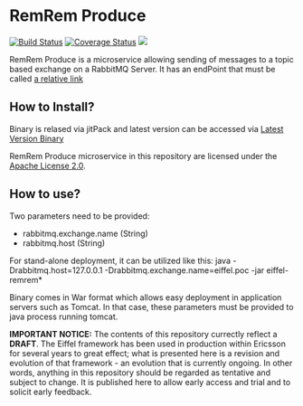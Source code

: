 # RemRem Produce

[![Build Status](https://travis-ci.org/Ericsson/eiffel-remrem-produce.svg?branch=master)](https://travis-ci.org/Ericsson/eiffel-remrem-produce)
[![Coverage Status](https://coveralls.io/repos/github/Ericsson/eiffel-remrem-produce/badge.svg?branch=master)](https://coveralls.io/github/Ericsson/eiffel-remrem-produce?branch=master)
[![](https://jitpack.io/v/Ericsson/eiffel-remrem-produce.svg)](https://jitpack.io/#Ericsson/eiffel-remrem-produce)


RemRem Produce is a microservice allowing sending of messages to a topic based exchange on a RabbitMQ Server. It has an endPoint that must be called 
[a relative link](producer/msg)

## How to Install?
Binary is relased via jitPack and latest version can be accessed via 
[Latest Version Binary](https://jitpack.io/com/github/Ericsson/eiffel-remrem-produce/0.1.0/eiffel-remrem-produce-0.1.0.war)

RemRem Produce microservice in this repository are licensed under the [Apache License 2.0](./LICENSE).

## How to use?
Two parameters need to be provided:
* rabbitmq.exchange.name (String)
* rabbitmq.host (String)

For stand-alone deployment, it can be utilized like this:
	java -Drabbitmq.host=127.0.0.1 -Drabbitmq.exchange.name=eiffel.poc -jar eiffel-remrem*

Binary comes in War format which allows easy deployment in application servers such as Tomcat. In that case, these parameters must be provided to java process running tomcat.

__IMPORTANT NOTICE:__ The contents of this repository currectly reflect a __DRAFT__. The Eiffel framework has been used in production within Ericsson for several years to great effect; what is presented here is a revision and evolution of that framework - an evolution that is currently ongoing. In other words, anything in this repository should be regarded as tentative and subject to change. It is published here to allow early access and trial and to solicit early feedback.
